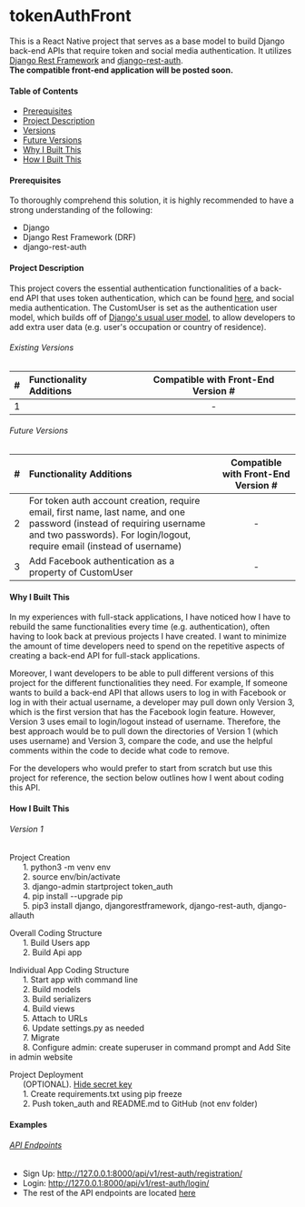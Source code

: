 # tokenAuthFront
This is a React Native project that serves as a base model to build Django back-end APIs that require token and social media authentication. 
It utilizes [Django Rest Framework](https://www.django-rest-framework.org/) and [django-rest-auth](https://github.com/Tivix/django-rest-auth).   
**The compatible front-end application will be posted soon.** 


#### Table of Contents ####
  * [Prerequisites](#Prerequisites)
  * [Project Description](#Project-Description)
  * [Versions](#Versions)
  * [Future Versions](#Future-Versions)
  * [Why I Built This](#Why-I-Built-This)
  * [How I Built This](#How-I-Built-This)

#### Prerequisites ####
To thoroughly comprehend this solution, it is highly recommended to have a strong understanding of the following:
  * Django
  * Django Rest Framework (DRF)
  * django-rest-auth

#### Project Description ####
This project covers the essential authentication functionalities of a back-end API that uses token authentication, which can be found [here](https://django-rest-auth.readthedocs.io/en/latest/api_endpoints.html),
and social media authentication. The CustomUser is set as the authentication user model, which builds off of [Django's usual user model](https://docs.djangoproject.com/en/2.2/ref/contrib/auth/), 
to allow developers to add extra user data (e.g. user's occupation or country of residence).   

###### Existing Versions ######
|  #  | Functionality Additions | Compatible with Front-End Version # |  
|:---:| :---------------------- | :---------------------------------: |  
|  1  |                         |                  -                  | 

###### Future Versions ######
|  #  | Functionality Additions | Compatible with Front-End Version # |  
|:---:| :---------------------- | :---------------------------------: |  
|  2  | For token auth account creation, require email, first name, last name, and one password (instead of requiring username and two passwords). For login/logout, require email (instead of username) | - |
|  3  | Add Facebook authentication as a property of CustomUser | - | 


#### Why I Built This ####
In my experiences with full-stack applications, I have noticed how I have to rebuild the same functionalities every time (e.g. authentication), 
often having to look back at previous projects I have created. I want to minimize the amount of time developers need to spend on the repetitive aspects 
of creating a back-end API for full-stack applications. 

Moreover, I want developers to be able to pull different versions of this project for the different functionalities they need. For example,
If someone wants to build a back-end API that allows users to log in with Facebook or log in with their actual username, a developer
may pull down only Version 3, which is the first version that has the Facebook login feature. 
However, Version 3 uses email to login/logout instead of username. Therefore, the best approach would be to pull down 
the directories of Version 1 (which uses username) and Version 3, compare the code, and use the helpful comments within the code
to decide what code to remove.

For the developers who would prefer to start from scratch but use this project for reference, the section below outlines how I went about coding this API.


#### How I Built This ####

###### Version 1 ######
Project Creation  
&nbsp;&nbsp;&nbsp;&nbsp;&nbsp;&nbsp;1. python3 -m venv env  
&nbsp;&nbsp;&nbsp;&nbsp;&nbsp;&nbsp;2. source env/bin/activate  
&nbsp;&nbsp;&nbsp;&nbsp;&nbsp;&nbsp;3. django-admin startproject token_auth  
&nbsp;&nbsp;&nbsp;&nbsp;&nbsp;&nbsp;4. pip install --upgrade pip  
&nbsp;&nbsp;&nbsp;&nbsp;&nbsp;&nbsp;5. pip3 install django, djangorestframework, django-rest-auth, django-allauth  

Overall Coding Structure  
&nbsp;&nbsp;&nbsp;&nbsp;&nbsp;&nbsp;1. Build Users app  
&nbsp;&nbsp;&nbsp;&nbsp;&nbsp;&nbsp;2. Build Api app  

Individual App Coding Structure  
&nbsp;&nbsp;&nbsp;&nbsp;&nbsp;&nbsp;1. Start app with command line  
&nbsp;&nbsp;&nbsp;&nbsp;&nbsp;&nbsp;2. Build models  
&nbsp;&nbsp;&nbsp;&nbsp;&nbsp;&nbsp;3. Build serializers  
&nbsp;&nbsp;&nbsp;&nbsp;&nbsp;&nbsp;4. Build views  
&nbsp;&nbsp;&nbsp;&nbsp;&nbsp;&nbsp;5. Attach to URLs  
&nbsp;&nbsp;&nbsp;&nbsp;&nbsp;&nbsp;6. Update settings.py as needed  
&nbsp;&nbsp;&nbsp;&nbsp;&nbsp;&nbsp;7. Migrate  
&nbsp;&nbsp;&nbsp;&nbsp;&nbsp;&nbsp;8. Configure admin: create superuser in command prompt and Add Site in admin website

Project Deployment  
&nbsp;&nbsp;&nbsp;&nbsp;&nbsp;&nbsp;(OPTIONAL). [Hide secret key](https://stackoverflow.com/questions/4906977/how-to-access-environment-variable-values)  
&nbsp;&nbsp;&nbsp;&nbsp;&nbsp;&nbsp;1. Create requirements.txt using pip freeze    
&nbsp;&nbsp;&nbsp;&nbsp;&nbsp;&nbsp;2. Push token_auth and README.md to GitHub (not env folder)


#### Examples ####
###### [API Endpoints](https://django-rest-auth.readthedocs.io/en/latest/api_endpoints.html) #######
  * Sign Up: http://127.0.0.1:8000/api/v1/rest-auth/registration/
  * Login: http://127.0.0.1:8000/api/v1/rest-auth/login/
  * The rest of the API endpoints are located [here](https://django-rest-auth.readthedocs.io/en/latest/api_endpoints.html)
